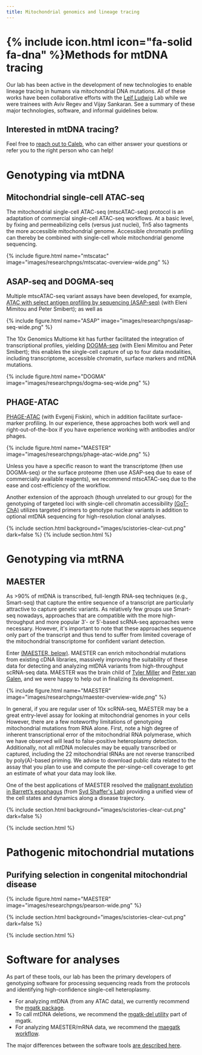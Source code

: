 ```yaml
---
title: Mitochondrial genomics and lineage tracing
---
```


# {% include icon.html icon="fa-solid fa-dna" %}Methods for mtDNA tracing

Our lab has been active in the development of new technologies to enable
lineage tracing in humans via mitochondrial DNA mutations. All of these works have been 
collaborative efforts with the [Leif Ludwig](https://www.mdc-berlin.de/ludwig) Lab
while we were trainees with Aviv Regev and Vijay Sankaran. See a summary of these major technologies, software, and informal guidelines below.


## Interested in mtDNA tracing?

Feel free to [reach out to Caleb](mailto:lareauc@mskcc.org), who can either answer your questions
or refer you to the right person who can help! 

# Genotyping via mtDNA

## Mitochondrial single-cell ATAC-seq

The mitochondrial single-cell ATAC-seq (mtscATAC-seq) protocol is an adaptation of 
commercial single-cell ATAC-seq workflows. At a basic level, by fixing and permeabilizing
cells (versus just nuclei), Tn5 also tagments the more accessible mitochondrial genome.
Accessible chromatin profiling can thereby be combined with single-cell whole mitochondrial genome sequencing.

{% include figure.html name="mtscatac" image="images/researchpngs/mtscatac-overview-wide.png" %}


## ASAP-seq and DOGMA-seq


Multiple mtscATAC-seq variant assays have been developed, for example,
[ATAC with select antigen profiling by sequencing (ASAP-seq)](https://www.nature.com/articles/s41587-021-00927-2) (with Eleni Mimitou and Peter Smibert); 
as well as 

{% include figure.html name="ASAP" image="images/researchpngs/asap-seq-wide.png" %}


The 10x Genomics Multiome kit has further facilitated the integration of transcriptional profiles,
yielding [DOGMA-seq](https://www.nature.com/articles/s41587-021-00927-2) (with Eleni Mimitou and Peter Smibert); 
this enables the single-cell capture of up to four data modalities, including transcriptome,
accessible chromatin, surface markers and mtDNA mutations.

{% include figure.html name="DOGMA" image="images/researchpngs/dogma-seq-wide.png" %}


## PHAGE-ATAC
[PHAGE-ATAC](https://www.nature.com/articles/s41587-021-01065-5) (with Evgenij Fiskin),
which in addition facilitate surface-marker profiling. In our experience, these approaches both work well 
and right-out-of-the-box if you have experience working with antibodies and/or phages. 

{% include figure.html name="MAESTER" image="images/researchpngs/phage-atac-wide.png" %}


Unless you have a specific reason to want the transcriptome (then use DOGMA-seq) or 
the surface proteome (then use ASAP-seq due to ease of commercially available reagents),
we recommend mtscATAC-seq due to the ease 
and cost-efficiency of the workflow. 


Another extension of the approach (though unrelated to our group) for the genotyping of 
targeted loci with single-cell chromatin accessibility [(GoT-ChA)](https://www.nature.com/articles/s41586-024-07388-y)
utilizes targeted primers to genotype nuclear variants in addition to optional mtDNA sequencing for high-resolution clonal analyses.


{% include section.html background="images/scistories-clear-cut.png" dark=false %}
{% include section.html %}

# Genotyping via mtRNA

## MAESTER
As >90% of mtDNA is transcribed, full-length RNA-seq techniques (e.g., Smart-seq) that capture
the entire sequence of a transcript are particularly attractive to capture genetic variants.
As relatively few groups use Smart-seq nowadays, approaches that are compatible with 
the more high-throughput and more popular 3′- or 5′-based scRNA-seq approaches were necessary. 
However, it's important to note that these approaches sequence 
only part of the transcript and thus tend to suffer from limited coverage of the mitochondrial
transcriptome for confident variant detection.

Enter [(MAESTER, below)](https://pubmed.ncbi.nlm.nih.gov/35210612/).
MAESTER can enrich mitochondrial mutations from existing cDNA libraries,
massively improving the suitability of these data for detecting and analyzing mtDNA
variants from high-throughput scRNA-seq data. 
MAESTER was the brain child of 
[Tyler Miller](https://tymillerlab.org/) and [Peter van Galen](https://vangalenlab.bwh.harvard.edu/), 
and we were happy to help out in finalizing its development. 

{% include figure.html name="MAESTER" image="images/researchpngs/maester-overview-wide.png" %}


In general, if you are regular user of 10x scRNA-seq, MAESTER may be a great entry-level 
assay for looking at mitochondrial genomes in your cells
However, there are a few noteworthy limitations of genotyping mitochondrial mutations from RNA alone.
First, note a high degree of inherent transcriptional error of the mitochondrial RNA polymerase,
which we have observed will lead to false-positive heteroplasmy detection. 
Additionally, not all mtDNA molecules may be equally transcribed or captured, including 
the 22 mitochondrial tRNAs are not reverse transcribed by poly(A)-based priming. 
We advise to download public data related to the assay that you plan to use
and compute the per-singe-cell coverage to get an estimate of what your data may look like. 

One of the best applications of MAESTER resolved the 
[malignant evolution in Barrett’s esophagus](https://pmc.ncbi.nlm.nih.gov/articles/PMC9900873/)
(from [Syd Shaffer's Lab](https://www.sydshafferlab.com/)) providing a unified view of the cell
states and dynamics along a disease trajectory.


{% include section.html background="images/scistories-clear-cut.png" dark=false %}

{% include section.html %}

# Pathogenic mitochondrial mutations

## Purifying selection in congenital mitochondrial disease

{% include figure.html name="MAESTER" image="images/researchpngs/pearson-wide.png" %}



{% include section.html background="images/scistories-clear-cut.png" dark=false %}

{% include section.html %}

# Software for analyses

As part of these tools, our lab has been the primary developers of genotyping software for processing sequencing reads 
from the protocols and identifying high-confidence single-cell heteroplasmy. 

- For analyzing mtDNA (from any ATAC data), we currently recommend the [mgatk package](https://github.com/caleblareau/mgatk).
- To call mtDNA deletions, we recommend the [mgatk-del utility](https://github.com/caleblareau/mgatk) part of mgatk.
- For analyzing MAESTER/mRNA data, we recommend the [maegatk workflow](https://github.com/caleblareau/maegatk).

The major differences between the software tools [are described here](https://github.com/caleblareau/maegatk/wiki/FAQ).


